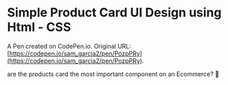 # Simple Product Card UI Design using Html - CSS

A Pen created on CodePen.io. Original URL: [https://codepen.io/sam_garcia2/pen/PozpPRy](https://codepen.io/sam_garcia2/pen/PozpPRy).

are the products card the most important component on an Ecommerce? 🤔 
